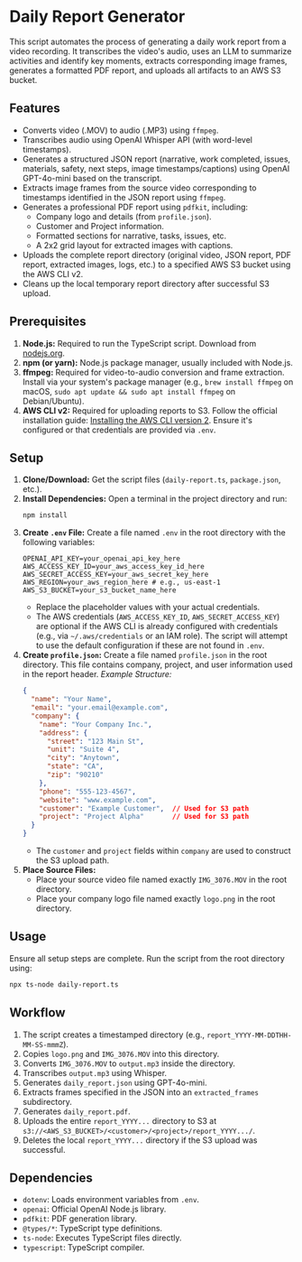 # Daily Report Generator

This script automates the process of generating a daily work report from a video recording. It transcribes the video's audio, uses an LLM to summarize activities and identify key moments, extracts corresponding image frames, generates a formatted PDF report, and uploads all artifacts to an AWS S3 bucket.

## Features

*   Converts video (.MOV) to audio (.MP3) using `ffmpeg`.
*   Transcribes audio using OpenAI Whisper API (with word-level timestamps).
*   Generates a structured JSON report (narrative, work completed, issues, materials, safety, next steps, image timestamps/captions) using OpenAI GPT-4o-mini based on the transcript.
*   Extracts image frames from the source video corresponding to timestamps identified in the JSON report using `ffmpeg`.
*   Generates a professional PDF report using `pdfkit`, including:
    *   Company logo and details (from `profile.json`).
    *   Customer and Project information.
    *   Formatted sections for narrative, tasks, issues, etc.
    *   A 2x2 grid layout for extracted images with captions.
*   Uploads the complete report directory (original video, JSON report, PDF report, extracted images, logs, etc.) to a specified AWS S3 bucket using the AWS CLI v2.
*   Cleans up the local temporary report directory after successful S3 upload.

## Prerequisites

1.  **Node.js:** Required to run the TypeScript script. Download from [nodejs.org](https://nodejs.org/).
2.  **npm (or yarn):** Node.js package manager, usually included with Node.js.
3.  **ffmpeg:** Required for video-to-audio conversion and frame extraction. Install via your system's package manager (e.g., `brew install ffmpeg` on macOS, `sudo apt update && sudo apt install ffmpeg` on Debian/Ubuntu).
4.  **AWS CLI v2:** Required for uploading reports to S3. Follow the official installation guide: [Installing the AWS CLI version 2](https://docs.aws.amazon.com/cli/latest/userguide/install-cliv2.html). Ensure it's configured or that credentials are provided via `.env`.

## Setup

1.  **Clone/Download:** Get the script files (`daily-report.ts`, `package.json`, etc.).
2.  **Install Dependencies:** Open a terminal in the project directory and run:
    ```bash
    npm install
    ```
3.  **Create `.env` File:** Create a file named `.env` in the root directory with the following variables:
    ```dotenv
    OPENAI_API_KEY=your_openai_api_key_here
    AWS_ACCESS_KEY_ID=your_aws_access_key_id_here
    AWS_SECRET_ACCESS_KEY=your_aws_secret_key_here
    AWS_REGION=your_aws_region_here # e.g., us-east-1
    AWS_S3_BUCKET=your_s3_bucket_name_here
    ```
    *   Replace the placeholder values with your actual credentials.
    *   The AWS credentials (`AWS_ACCESS_KEY_ID`, `AWS_SECRET_ACCESS_KEY`) are optional if the AWS CLI is already configured with credentials (e.g., via `~/.aws/credentials` or an IAM role). The script will attempt to use the default configuration if these are not found in `.env`.
4.  **Create `profile.json`:** Create a file named `profile.json` in the root directory. This file contains company, project, and user information used in the report header.
    *Example Structure:*
    ```json
    {
      "name": "Your Name",
      "email": "your.email@example.com",
      "company": {
        "name": "Your Company Inc.",
        "address": {
          "street": "123 Main St",
          "unit": "Suite 4",
          "city": "Anytown",
          "state": "CA",
          "zip": "90210"
        },
        "phone": "555-123-4567",
        "website": "www.example.com",
        "customer": "Example Customer",  // Used for S3 path
        "project": "Project Alpha"       // Used for S3 path
      }
    }
    ```
    *   The `customer` and `project` fields within `company` are used to construct the S3 upload path.
5.  **Place Source Files:**
    *   Place your source video file named exactly `IMG_3076.MOV` in the root directory.
    *   Place your company logo file named exactly `logo.png` in the root directory.

## Usage

Ensure all setup steps are complete. Run the script from the root directory using:

```bash
npx ts-node daily-report.ts
```

## Workflow

1.  The script creates a timestamped directory (e.g., `report_YYYY-MM-DDTHH-MM-SS-mmmZ`).
2.  Copies `logo.png` and `IMG_3076.MOV` into this directory.
3.  Converts `IMG_3076.MOV` to `output.mp3` inside the directory.
4.  Transcribes `output.mp3` using Whisper.
5.  Generates `daily_report.json` using GPT-4o-mini.
6.  Extracts frames specified in the JSON into an `extracted_frames` subdirectory.
7.  Generates `daily_report.pdf`.
8.  Uploads the entire `report_YYYY...` directory to S3 at `s3://<AWS_S3_BUCKET>/<customer>/<project>/report_YYYY.../`.
9.  Deletes the local `report_YYYY...` directory if the S3 upload was successful.

## Dependencies

*   `dotenv`: Loads environment variables from `.env`.
*   `openai`: Official OpenAI Node.js library.
*   `pdfkit`: PDF generation library.
*   `@types/*`: TypeScript type definitions.
*   `ts-node`: Executes TypeScript files directly.
*   `typescript`: TypeScript compiler. 